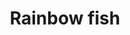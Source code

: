 ---
layout: item
title: Rainbow fish
item-id: 10136
datatable: true
id: 10136
name: "Rainbow fish"
members: true
lowalch: 48
highalch: 72
examine: "Well, this would certainly add some colour to a meal."
monsters:
  - id: 8614
    name: "Sulphur Lizard"
    members: true
    combat_level: 50
    wiki_url: "https://oldschool.runescape.wiki/w/Sulphur_Lizard"
    drops:
      - quantity: "1"
        rarity: 0.1015625
    image: "https://oldschool.runescape.wiki/images/0/01/Sulphur_Lizard.png?64f41"
---